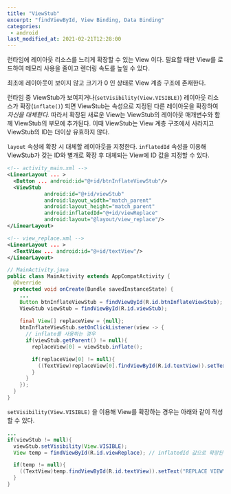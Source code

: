 ```yaml
---
title: "ViewStub"
excerpt: "findViewById, View Binding, Data Binding"
categories:
 - android
last_modified_at: 2021-02-21T12:28:00
---
```


런타임에 레이아웃 리소스를 느리게 확장할 수 있는 View 이다. 필요할 때만 View를 로드하여 메모리 사용을 줄이고 렌더링 속도를 높일 수 있다.

최초에 레이아웃이 보이지 않고 크기가 0 인 상태로 View 계층 구조에 존재한다.

런타임 중 ViewStub가 보여지거나(`setVisibility(View.VISIBLE)`) 레이아웃 리소스가 확장(`inflate()`) 되면 ViewStub는 속성으로 지정된 다른 레이아웃을 확장하여 *자신을 대체한다.* 따라서 확장된 새로운 View는 ViewStub의 레이아웃 매개변수와 함께 ViewStub의 부모에 추가된다. 이때 ViewStub는 View 계층 구조에서 사라지고 ViewStub의 ID는 더이상 유효하지 않다.

`layout` 속성에 확장 시 대체할 레이아웃을 지정한다. `inflatedId` 속성을 이용해 ViewStub가 갖는 ID와 별개로 확장 후 대체되는 View에 ID 값을 지정할 수 있다.

```xml
<!-- activity_main.xml -->
<LinearLayout ... >
  <Button ... android:id="@+id/btnInflateViewStub"/>
  <ViewStub
            android:id="@+id/viewStub"
            android:layout_width="match_parent"
            android:layout_height="match_parent"
            android:inflatedId="@+id/viewReplace"
            android:layout="@layout/view_replace"/>
</LinearLayout>
```

```xml
<!-- view_replace.xml -->
<LinearLayout ... >
  <TextView ... android:id="@+id/textView"/>
</LinearLayout>
```

```java
// MainActivity.java
public class MainActivity extends AppCompatActivity {
  @Override
  protected void onCreate(Bundle savedInstanceState) {
   	...
    Button btnInflateViewStub = findViewById(R.id.btnInflateViewStub);
    ViewStub viewStub = findViewById(R.id.viewStub);
    
    final View[] replaceView = {null};
    btnInflateViewStub.setOnClickListener(view -> {
      // inflate를 사용하는 경우
      if(viewStub.getParent() != null){
        replaceView[0] = viewStub.inflate();

        if(replaceView[0] != null){
          ((TextView)replaceView[0].findViewById(R.id.textView)).setText("REPLACE VIEW");
        }
      }      
    });
  }
}
```

`setVisibility(View.VISIBLE)` 을 이용해 View를 확장하는 경우는 아래와 같이 작성할 수 있다.

```java
...
if(viewStub != null){
  viewStub.setVisibility(View.VISIBLE);
  View temp = findViewById(R.id.viewReplace); // inflatedId 값으로 확장된 View를 참조할 수 있다.

  if(temp != null){
    ((TextView)temp.findViewById(R.id.textView)).setText("REPLACE VIEW");
  }
}
```

